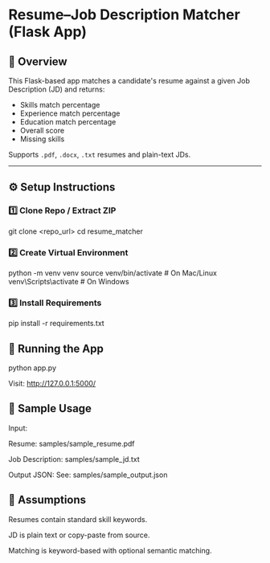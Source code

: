 # Resume–Job Description Matcher (Flask App)

## 📌 Overview
This Flask-based app matches a candidate's resume against a given Job Description (JD) and returns:
- Skills match percentage
- Experience match percentage
- Education match percentage
- Overall score
- Missing skills

Supports `.pdf`, `.docx`, `.txt` resumes and plain-text JDs.

---

## ⚙️ Setup Instructions

### 1️⃣ Clone Repo / Extract ZIP

git clone <repo_url>
cd resume_matcher

### 2️⃣ Create Virtual Environment
python -m venv venv
source venv/bin/activate     # On Mac/Linux
venv\Scripts\activate        # On Windows

### 3️⃣ Install Requirements
pip install -r requirements.txt

## 🚀 Running the App
python app.py


Visit: http://127.0.0.1:5000/

## 📂 Sample Usage

Input:

Resume: samples/sample_resume.pdf

Job Description: samples/sample_jd.txt

Output JSON:
See: samples/sample_output.json

## 📝 Assumptions

Resumes contain standard skill keywords.

JD is plain text or copy-paste from source.

Matching is keyword-based with optional semantic matching.